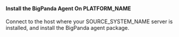#### Install the BigPanda Agent On PLATFORM_NAME
Connect to the host where your SOURCE_SYSTEM_NAME server is installed, and install the BigPanda agent package.

<!-- docs-include _integrations/agent-common/install/agent-install-PLATFORM_NAME.md -->
